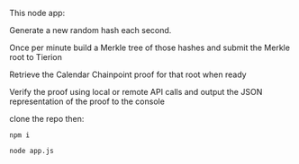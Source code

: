 This node app:

Generate a new random hash each second.

Once per minute build a Merkle tree of those hashes and submit the Merkle root to Tierion

Retrieve the Calendar Chainpoint proof for that root when ready

Verify the proof using local or remote API calls and output the JSON representation of the proof to the console



clone the repo then:

```npm i```

```node app.js```
